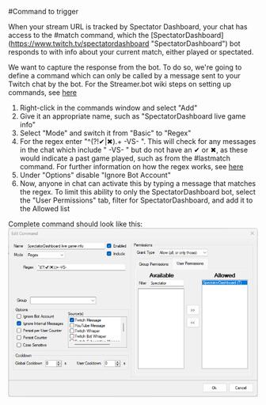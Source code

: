 #Command to trigger

When your stream URL is tracked by Spectator Dashboard, your chat has access to the #match command, which the [SpectatorDashboard] (https://www.twitch.tv/spectatordashboard "SpectatorDashboard") bot responds to with info about your current match, either played or spectated.

We want to capture the response from the bot. To do so, we're going to define a command which can only be called by a message sent to your Twitch chat by the bot.
For the Streamer.bot wiki steps on setting up commands, see [here](https://wiki.streamer.bot/en/Commands "Commands")

1. Right-click in the commands window and select "Add"
2. Give it an appropriate name, such as "SpectatorDashboard live game info"
3. Select "Mode" and switch it from "Basic" to "Regex"
4. For the regex enter "^(?!✔|✖).+ -VS- ". This will check for any messages in the chat which include " -VS- " but do not have an ✔ or ✖, as these would indicate a past game played, such as from the #lastmatch command. For further information on how the regex works, see [here](regexr.com/7kvb2 "SpectatorDashboard live info")
5. Under "Options" disable "Ignore Bot Account"
6. Now, anyone in chat can activate this by typing a message that matches the regex. To limit this ability to only the SpectatorDashboard bot, select the "User Permissions" tab, filter for SpectatorDashboard, and add it to the Allowed list

Complete command should look like this:
<img title="SpectatorDashboard command" src="../images/SpectatorDashboard command.png">